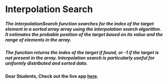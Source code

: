 # Interpolation Search

##### The interpolationSearch function searches for the index of the target element in a sorted array array using the interpolation search algorithm. It estimates the probable position of the target based on its value and the range of elements in the array.

##### The function returns the index of the target if found, or **-1** if the target is not present in the array. Interpolation search is particularly useful for uniformly distributed and sorted data.

#### Dear Students, Check out the live app [here](https://kdeepika-brs.github.io/Hamming-algo/).
